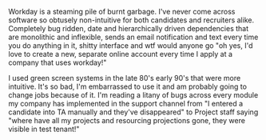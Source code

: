 
Workday is a steaming pile of burnt garbage. I've never come across software so obtusely non-intuitive for both candidates and recruiters alike. Completely bug ridden, date and hierarchically driven dependencies that are monolithic and inflexible, sends an email notification and text every time you do anything in it, shitty interface and wtf would anyone go "oh yes, I'd love to create a new, separate online account every time I apply at a company that uses workday!"

I used green screen systems in the late 80's early 90's that were more intuitive. It's so bad, I'm embarrassed to use it and am probably going to change jobs because of it. I'm reading a litany of bugs across every module my company has implemented in the support channel from "I entered a candidate into TA manually and they've disappeared" to Project staff saying "where have all my projects and resourcing projections gone, they were visible in test tenant!"
